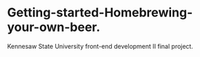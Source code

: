 # Getting-started-Homebrewing-your-own-beer.

Kennesaw State University front-end development II final project.
